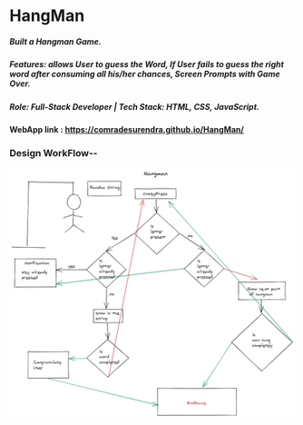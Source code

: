 # HangMan

##### Built a Hangman Game.
##### Features: allows User to guess the Word, If User fails to guess the right word after consuming all his/her chances, Screen Prompts with Game Over.
##### Role: Full-Stack Developer | Tech Stack: HTML, CSS, JavaScript.
#### WebApp link : https://comradesurendra.github.io/HangMan/

### Design WorkFlow--

![alt text](https://raw.githubusercontent.com/comradesurendra/HangMan/master/flowChart.png)
